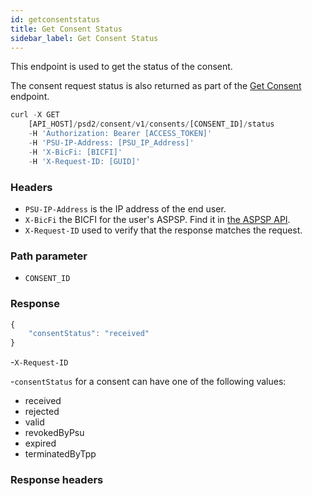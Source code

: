 ```yaml
---
id: getconsentstatus
title: Get Consent Status
sidebar_label: Get Consent Status
---
```

This endpoint is used to get the status of the consent.

The consent request status is also returned as part of the [Get Consent](getconsent.md) endpoint.

```javascript
curl -X GET
    [API_HOST]/psd2/consent/v1/consents/[CONSENT_ID]/status
    -H 'Authorization: Bearer [ACCESS_TOKEN]'
    -H 'PSU-IP-Address: [PSU_IP_Address]'
    -H 'X-BicFi: [BICFI]'
    -H 'X-Request-ID: [GUID]'
```

### Headers

- `PSU-IP-Address` is the IP address of the end user.
- `X-BicFi` the BICFI for the user's ASPSP. Find it in [the ASPSP API](aspsp.md).
- `X-Request-ID` used to verify that the response matches the request.

### Path parameter

- `CONSENT_ID`

### Response
```javascript
{
    "consentStatus": "received"
}
```

-``X-Request-ID``

-``consentStatus`` for a consent can have one of the following values:
* received
* rejected
* valid
* revokedByPsu
* expired
* terminatedByTpp

### Response headers

